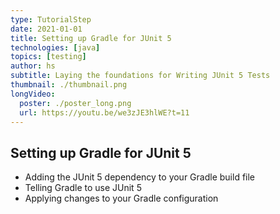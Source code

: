 ```yaml
---
type: TutorialStep
date: 2021-01-01
title: Setting up Gradle for JUnit 5
technologies: [java]
topics: [testing]
author: hs
subtitle: Laying the foundations for Writing JUnit 5 Tests
thumbnail: ./thumbnail.png
longVideo:
  poster: ./poster_long.png
  url: https://youtu.be/we3zJE3hlWE?t=11
---
```


## Setting up Gradle for JUnit 5
- Adding the JUnit 5 dependency to your Gradle build file
- Telling Gradle to use JUnit 5
- Applying changes to your Gradle configuration
